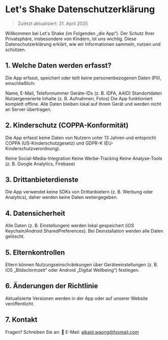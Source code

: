 # Let's Shake Datenschutzerklärung
> Zuletzt aktualisiert: 21. April 2025

Willkommen bei Let's Shake (im Folgenden „die App“). Der Schutz Ihrer Privatsphäre, insbesondere von Kindern, ist uns wichtig. Diese Datenschutzerklärung erklärt, wie wir Informationen sammeln, nutzen und schützen.

## 1. Welche Daten werden erfasst?
Die App erfasst, speichert oder teilt keine personenbezogenen Daten (PII), einschließlich:

Name, E-Mail, Telefonnummer
Geräte-IDs (z. B. IDFA, AAID)
Standortdaten
Nutzergenerierte Inhalte (z. B. Aufnahmen, Fotos)
Die App funktioniert komplett offline. Alle Daten bleiben lokal auf Ihrem Gerät und werden nicht an Server übertragen.

## 2. Kinderschutz (COPPA-Konformität)
Die App erfasst keine Daten von Nutzern unter 13 Jahren und entspricht COPPA (US-Kinderschutzgesetz) und GDPR-K (EU-Kinderschutzverordnung).

Keine Social-Media-Integration
Keine Werbe-Tracking
Keine Analyse-Tools (z. B. Google Analytics, Firebase)
## 3. Drittanbieterdienste
Die App verwendet keine SDKs von Drittanbietern (z. B. Werbung oder Analytics), daher werden keine Daten weitergegeben.

## 4. Datensicherheit
Alle Daten (z. B. Einstellungen) werden lokal gespeichert (iOS Keychain/Android SharedPreferences).
Bei Deinstallation werden alle Daten gelöscht.
## 5. Elternkontrollen
Eltern können Nutzungseinschränkungen über Geräteeinstellungen (z. B. iOS „Bildschirmzeit“ oder Android „Digital Wellbeing“) festlegen.

## 6. Änderungen der Richtlinie
Aktualisierte Versionen werden in der App oder auf unserer Website veröffentlicht.

## 7. Kontakt
Fragen? Schreiben Sie an:
📧 E-Mail: alkaid.waong@foxmail.com

